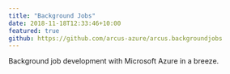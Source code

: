 ```yaml
---
title: "Background Jobs"
date: 2018-11-18T12:33:46+10:00
featured: true
github: https://github.com/arcus-azure/arcus.backgroundjobs
---
```


Background job development with Microsoft Azure in a breeze.
